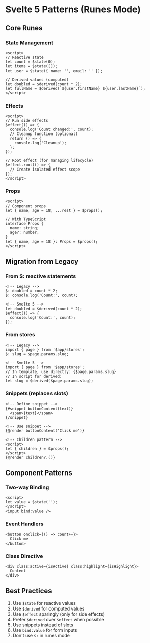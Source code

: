 # Svelte 5 Patterns (Runes Mode)

## Core Runes

### State Management
```svelte
<script>
// Reactive state
let count = $state(0);
let items = $state([]);
let user = $state({ name: '', email: '' });

// Derived values (computed)
let doubled = $derived(count * 2);
let fullName = $derived(`${user.firstName} ${user.lastName}`);
</script>
```

### Effects
```svelte
<script>
// Run side effects
$effect(() => {
  console.log('Count changed:', count);
  // Cleanup function (optional)
  return () => {
    console.log('Cleanup');
  };
});

// Root effect (for managing lifecycle)
$effect.root(() => {
  // Create isolated effect scope
});
</script>
```

### Props
```svelte
<script>
// Component props
let { name, age = 18, ...rest } = $props();

// With TypeScript
interface Props {
  name: string;
  age?: number;
}
let { name, age = 18 }: Props = $props();
</script>
```

## Migration from Legacy

### From $: reactive statements
```svelte
<!-- Legacy -->
$: doubled = count * 2;
$: console.log('Count:', count);

<!-- Svelte 5 -->
let doubled = $derived(count * 2);
$effect(() => {
  console.log('Count:', count);
});
```

### From stores
```svelte
<!-- Legacy -->
import { page } from '$app/stores';
$: slug = $page.params.slug;

<!-- Svelte 5 -->
import { page } from '$app/stores';
// In template, use directly: {$page.params.slug}
// In script for derived:
let slug = $derived($page.params.slug);
```

### Snippets (replaces slots)
```svelte
<!-- Define snippet -->
{#snippet buttonContent(text)}
  <span>{text}</span>
{/snippet}

<!-- Use snippet -->
{@render buttonContent('Click me')}

<!-- Children pattern -->
<script>
let { children } = $props();
</script>
{@render children?.()}
```

## Component Patterns

### Two-way Binding
```svelte
<script>
let value = $state('');
</script>
<input bind:value />
```

### Event Handlers
```svelte
<button onclick={() => count++}>
  Click me
</button>
```

### Class Directive
```svelte
<div class:active={isActive} class:highlight={isHighlight}>
  Content
</div>
```

## Best Practices
1. Use `$state` for reactive values
2. Use `$derived` for computed values
3. Use `$effect` sparingly (only for side effects)
4. Prefer `$derived` over `$effect` when possible
5. Use snippets instead of slots
6. Use `bind:value` for form inputs
7. Don't use `$:` in runes mode